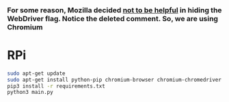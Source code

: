 ### For some reason, Mozilla decided [not to be helpful][mozilla] in hiding the WebDriver flag. Notice the deleted comment. So, we are using Chromium

# RPi
```bash
sudo apt-get update
sudo apt-get install python-pip chromium-browser chromium-chromedriver xvfb
pip3 install -r requirements.txt
python3 main.py
```

[mozilla]: https://github.com/mozilla/geckodriver/issues/1680